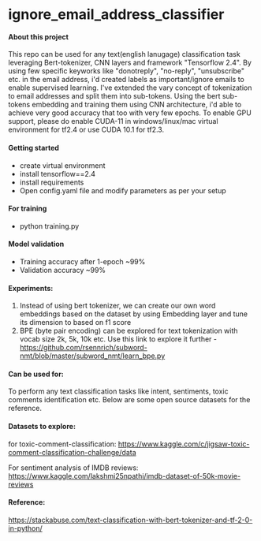 # ignore_email_address_classifier

#### About this project
This repo can be used for any text(english lanugage) classification task leveraging Bert-tokenizer, CNN layers and framework "Tensorflow 2.4". By using few specific keyworks like "donotreply", "no-reply", "unsubscribe" etc. in the email address, i'd created labels as important/ignore emails to enable supervised learning. I've extended the vary concept of tokenization to email addresses and split them into sub-tokens. Using the bert sub-tokens embedding and training them using CNN architecture, i'd able to achieve very good accuracy that too with very few epochs. To enable GPU support, please do enable CUDA-11 in windows/linux/mac virtual environment for tf2.4 or use CUDA 10.1 for tf2.3. 

#### Getting started
- create virtual environment
- install tensorflow==2.4
- install requirements 
- Open config.yaml file and modify parameters as per your setup

#### For training
- python training.py 

#### Model validation
- Training accuracy after 1-epoch ~99% 
- Validation accuracy ~99%

#### Experiments:
1) Instead of using bert tokenizer, we can create our own word embeddings based on the dataset by using Embedding layer and tune its dimension to based on f1 score 
2) BPE (byte pair encoding) can be explored for text tokenization with vocab size 2k, 5k, 10k etc. Use this link to explore it further - https://github.com/rsennrich/subword-nmt/blob/master/subword_nmt/learn_bpe.py

#### Can be used for:
To perform any text classification tasks like intent, sentiments, toxic comments identification etc. Below are some open source datasets for the reference.

#### Datasets to explore:
for toxic-comment-classification: https://www.kaggle.com/c/jigsaw-toxic-comment-classification-challenge/data

For sentiment analysis of IMDB reviews: https://www.kaggle.com/lakshmi25npathi/imdb-dataset-of-50k-movie-reviews

#### Reference:
https://stackabuse.com/text-classification-with-bert-tokenizer-and-tf-2-0-in-python/

